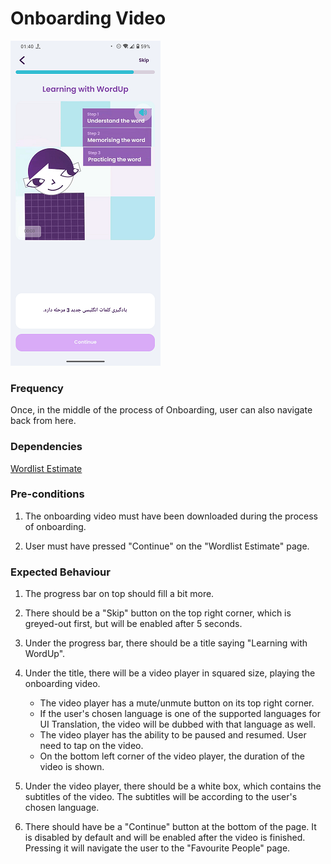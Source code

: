 # Onboarding Video

![OnboardingVideo](../_media/Onboarding/OnboardingVideo.png)

### Frequency

Once, in the middle of the process of Onboarding, user can also navigate back from here.

### Dependencies

[Wordlist Estimate](docs/onboarding/WordlistEstimate.md)

### Pre-conditions

1. The onboarding video must have been downloaded during the process of onboarding.

2. User must have pressed "Continue" on the "Wordlist Estimate" page.

### Expected Behaviour

1. The progress bar on top should fill a bit more.

2. There should be a "Skip" button on the top right corner, which is greyed-out first, but will be enabled after 5 seconds.

3. Under the progress bar, there should be a title saying "Learning with WordUp".

4. Under the title, there will be a video player in squared size, playing the onboarding video.
   - The video player has a mute/unmute button on its top right corner.
   - If the user's chosen language is one of the supported languages for UI Translation, the video will be dubbed with that language as well.
   - The video player has the ability to be paused and resumed. User need to tap on the video.
   - On the bottom left corner of the video player, the duration of the video is shown.

5. Under the video player, there should be a white box, which contains the subtitles of the video. The subtitles will be according to the user's chosen language.

6. There should have be a "Continue" button at the bottom of the page. It is disabled by default and will be enabled after the video is finished. Pressing it will navigate the user to the "Favourite People" page.

